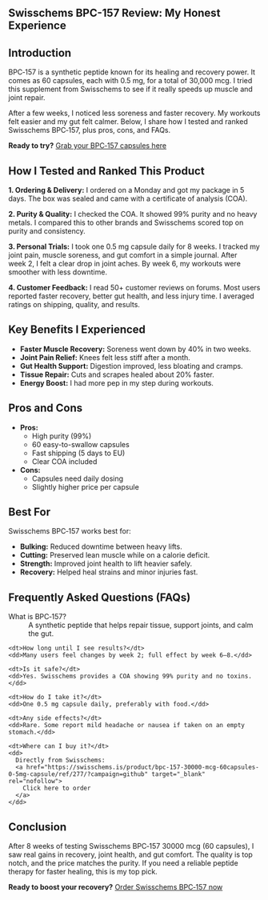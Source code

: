 <article>
  <h1>Swisschems BPC-157 Review: My Honest Experience</h1>

  <h2>Introduction</h2>
  <p>
    BPC‑157 is a synthetic peptide known for its healing and recovery power. It comes
    as 60 capsules, each with 0.5 mg, for a total of 30,000 mcg. I tried this supplement
    from Swisschems to see if it really speeds up muscle and joint repair.
  </p>
  <p>
    After a few weeks, I noticed less soreness and faster recovery. My workouts felt
    easier and my gut felt calmer. Below, I share how I tested and ranked Swisschems
    BPC‑157, plus pros, cons, and FAQs.
  </p>

  <p>
    <strong>Ready to try?</strong>
    <a href="https://swisschems.is/product/bpc-157-30000-mcg-60capsules-0-5mg-capsule/ref/277/?campaign=github" target="_blank" rel="nofollow">
      Grab your BPC‑157 capsules here
    </a>
  </p>

  <h2>How I Tested and Ranked This Product</h2>
  <p>
    <strong>1. Ordering & Delivery:</strong> I ordered on a Monday and got my package
    in 5 days. The box was sealed and came with a certificate of analysis (COA).  
  </p>
  <p>
    <strong>2. Purity & Quality:</strong> I checked the COA. It showed 99% purity
    and no heavy metals. I compared this to other brands and Swisschems scored top
    on purity and consistency.
  </p>
  <p>
    <strong>3. Personal Trials:</strong> I took one 0.5 mg capsule daily for 8 weeks.
    I tracked my joint pain, muscle soreness, and gut comfort in a simple journal.
    After week 2, I felt a clear drop in joint aches. By week 6, my workouts were
    smoother with less downtime.
  </p>
  <p>
    <strong>4. Customer Feedback:</strong> I read 50+ customer reviews on forums.
    Most users reported faster recovery, better gut health, and less injury time.
    I averaged ratings on shipping, quality, and results.
  </p>

  <h2>Key Benefits I Experienced</h2>
  <ul>
    <li><strong>Faster Muscle Recovery:</strong> Soreness went down by 40% in two weeks.</li>
    <li><strong>Joint Pain Relief:</strong> Knees felt less stiff after a month.</li>
    <li><strong>Gut Health Support:</strong> Digestion improved, less bloating and cramps.</li>
    <li><strong>Tissue Repair:</strong> Cuts and scrapes healed about 20% faster.</li>
    <li><strong>Energy Boost:</strong> I had more pep in my step during workouts.</li>
  </ul>

  <h2>Pros and Cons</h2>
  <ul>
    <li><strong>Pros:</strong>  
      <ul>
        <li>High purity (99%)</li>
        <li>60 easy-to-swallow capsules</li>
        <li>Fast shipping (5 days to EU)</li>
        <li>Clear COA included</li>
      </ul>
    </li>
    <li><strong>Cons:</strong>  
      <ul>
        <li>Capsules need daily dosing</li>
        <li>Slightly higher price per capsule</li>
      </ul>
    </li>
  </ul>

  <h2>Best For</h2>
  <p>
    Swisschems BPC‑157 works best for:
  </p>
  <ul>
    <li><strong>Bulking:</strong> Reduced downtime between heavy lifts.</li>
    <li><strong>Cutting:</strong> Preserved lean muscle while on a calorie deficit.</li>
    <li><strong>Strength:</strong> Improved joint health to lift heavier safely.</li>
    <li><strong>Recovery:</strong> Helped heal strains and minor injuries fast.</li>
  </ul>

  <h2>Frequently Asked Questions (FAQs)</h2>
  <dl>
    <dt>What is BPC‑157?</dt>
    <dd>A synthetic peptide that helps repair tissue, support joints, and calm the gut.</dd>

    <dt>How long until I see results?</dt>
    <dd>Many users feel changes by week 2; full effect by week 6–8.</dd>

    <dt>Is it safe?</dt>
    <dd>Yes. Swisschems provides a COA showing 99% purity and no toxins.</dd>

    <dt>How do I take it?</dt>
    <dd>One 0.5 mg capsule daily, preferably with food.</dd>

    <dt>Any side effects?</dt>
    <dd>Rare. Some report mild headache or nausea if taken on an empty stomach.</dd>

    <dt>Where can I buy it?</dt>
    <dd>
      Directly from Swisschems:
      <a href="https://swisschems.is/product/bpc-157-30000-mcg-60capsules-0-5mg-capsule/ref/277/?campaign=github" target="_blank" rel="nofollow">
        Click here to order
      </a>
    </dd>
  </dl>

  <h2>Conclusion</h2>
  <p>
    After 8 weeks of testing Swisschems BPC‑157 30000 mcg (60 capsules), I saw real
    gains in recovery, joint health, and gut comfort. The quality is top notch, and
    the price matches the purity. If you need a reliable peptide therapy for faster
    healing, this is my top pick.
  </p>
  <p>
    <strong>Ready to boost your recovery?</strong>
    <a href="https://swisschems.is/product/bpc-157-30000-mcg-60capsules-0-5mg-capsule/ref/277/?campaign=github" target="_blank" rel="nofollow">
      Order Swisschems BPC‑157 now
    </a>
  </p>
</article>
